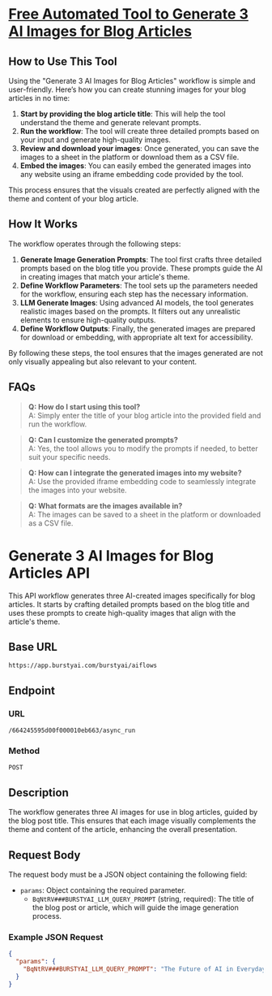 # [Free Automated Tool to Generate 3 AI Images for Blog Articles](https://burstyai.com)

## How to Use This Tool

Using the "Generate 3 AI Images for Blog Articles" workflow is simple and user-friendly. Here’s how you can create stunning images for your blog articles in no time:

1. **Start by providing the blog article title**: This will help the tool understand the theme and generate relevant prompts.
2. **Run the workflow**: The tool will create three detailed prompts based on your input and generate high-quality images.
3. **Review and download your images**: Once generated, you can save the images to a sheet in the platform or download them as a CSV file.
4. **Embed the images**: You can easily embed the generated images into any website using an iframe embedding code provided by the tool.

This process ensures that the visuals created are perfectly aligned with the theme and content of your blog article.

## How It Works

The workflow operates through the following steps:

1. **Generate Image Generation Prompts**: The tool first crafts three detailed prompts based on the blog title you provide. These prompts guide the AI in creating images that match your article's theme.
2. **Define Workflow Parameters**: The tool sets up the parameters needed for the workflow, ensuring each step has the necessary information.
3. **LLM Generate Images**: Using advanced AI models, the tool generates realistic images based on the prompts. It filters out any unrealistic elements to ensure high-quality outputs.
4. **Define Workflow Outputs**: Finally, the generated images are prepared for download or embedding, with appropriate alt text for accessibility.

By following these steps, the tool ensures that the images generated are not only visually appealing but also relevant to your content.

## FAQs

> **Q: How do I start using this tool?**  
> A: Simply enter the title of your blog article into the provided field and run the workflow.

> **Q: Can I customize the generated prompts?**  
> A: Yes, the tool allows you to modify the prompts if needed, to better suit your specific needs.

> **Q: How can I integrate the generated images into my website?**  
> A: Use the provided iframe embedding code to seamlessly integrate the images into your website.

> **Q: What formats are the images available in?**  
> A: The images can be saved to a sheet in the platform or downloaded as a CSV file.

# Generate 3 AI Images for Blog Articles API

This API workflow generates three AI-created images specifically for blog articles. It starts by crafting detailed prompts based on the blog title and uses these prompts to create high-quality images that align with the article's theme.

## Base URL

`https://app.burstyai.com/burstyai/aiflows`

## Endpoint

### URL
`/664245595d00f000010eb663/async_run`

### Method
`POST`

## Description

The workflow generates three AI images for use in blog articles, guided by the blog post title. This ensures that each image visually complements the theme and content of the article, enhancing the overall presentation.

## Request Body

The request body must be a JSON object containing the following field:

- `params`: Object containing the required parameter.
  - `BqNtRV###BURSTYAI_LLM_QUERY_PROMPT` (string, required): The title of the blog post or article, which will guide the image generation process.

### Example JSON Request

```json
{
  "params": {
    "BqNtRV###BURSTYAI_LLM_QUERY_PROMPT": "The Future of AI in Everyday Life"
  }
}

